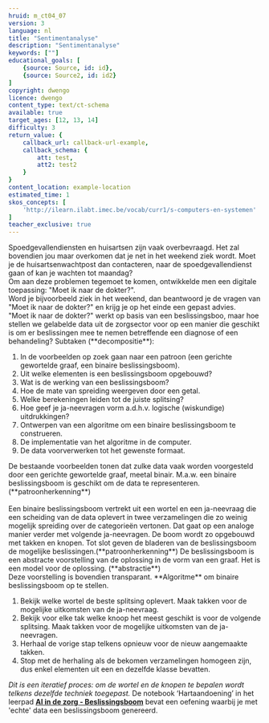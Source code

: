 ```yaml
---
hruid: m_ct04_07
version: 3
language: nl
title: "Sentimentanalyse"
description: "Sentimentanalyse"
keywords: [""]
educational_goals: [
    {source: Source, id: id}, 
    {source: Source2, id: id2}
]
copyright: dwengo
licence: dwengo
content_type: text/ct-schema
available: true
target_ages: [12, 13, 14]
difficulty: 3
return_value: {
    callback_url: callback-url-example,
    callback_schema: {
        att: test,
        att2: test2
    }
}
content_location: example-location
estimated_time: 1
skos_concepts: [
    'http://ilearn.ilabt.imec.be/vocab/curr1/s-computers-en-systemen'
]
teacher_exclusive: true
---
```


<context>
Spoedgevallendiensten en huisartsen zijn vaak overbevraagd. Het zal bovendien jou maar overkomen dat je net in het weekend ziek wordt. Moet je de huisartsenwachtpost dan contacteren, naar de spoedgevallendienst gaan of kan je wachten tot maandag? <br>
Om aan deze problemen tegemoet te komen, ontwikkelde men een digitale toepassing: "Moet ik naar de dokter?". <br>
Word je bijvoorbeeld ziek in het weekend, dan beantwoord je de vragen van "Moet ik naar de dokter?" en krijg je op het einde een gepast advies. <br>
"Moet ik naar de dokter?" werkt op basis van een beslissingsboo, maar hoe stellen we gelabelde data uit de zorgsector voor op een manier die geschikt is om er beslissingen mee te nemen betreffende een diagnose of een behandeling?
</div>
</context>
<decomposition>
Subtaken (**decompositie**):
<ol>
    <li>In de voorbeelden op zoek gaan naar een patroon (een gerichte gewortelde graaf, een binaire beslissingsboom).</li>
    <li>Uit welke elementen is een beslissingsboom opgebouwd?</li>
    <li>Wat is de werking van een beslissingsboom?</li>
    <li>Hoe de mate van spreiding weergeven door een getal.</li>
    <li>Welke berekeningen leiden tot de juiste splitsing?</li>
    <li>Hoe geef je ja-neevragen vorm a.d.h.v. logische (wiskundige) uitdrukkingen? </li>
    <li>Ontwerpen van een algoritme om een binaire beslissingsboom te construeren.</li>
    <li>De implementatie van het algoritme in de computer.</li>
    <li>De data voorverwerken tot het gewenste formaat.</li>
</ol>
</decomposition>
<patternRecognition>
De bestaande voorbeelden tonen dat zulke data vaak worden voorgesteld door een gerichte gewortelde graaf, meetal binair. M.a.w. een binaire beslissingsboom is geschikt om de data te representeren. (**patroonherkenning**)<br><br>
Een binaire beslissingsboom vertrekt uit een wortel en een ja-neevraag die een scheiding van de data oplevert in twee verzamelingen die zo weinig mogelijk spreiding over de categorieën vertonen. Dat gaat op een analoge manier verder met volgende ja-neevragen. De boom wordt zo opgebouwd met takken en knopen. Tot slot geven de bladeren van de beslissingsboom de mogelijke beslissingen.(**patroonherkenning**)
</patternRecognition>
<abstraction>
De beslissingsboom is een abstracte voorstelling van de oplossing in de vorm van een graaf. Het is een model voor de oplossing. (**abstractie**)<br>
Deze voorstelling is bovendien transparant.
</abstraction>
<algorithms>
**Algoritme** om binaire beslissingsboom op te stellen.<br>
<ol>
    <li>Bekijk welke wortel de beste splitsing oplevert. Maak takken voor de mogelijke uitkomsten van de ja-neevraag.</li>
    <li>Bekijk voor elke tak welke knoop het meest geschikt is voor de volgende splitsing. Maak takken voor de mogelijke uitkomsten van de ja-neevragen.  </li>
    <li>Herhaal de vorige stap telkens opnieuw voor de nieuw aangemaakte takken.</li>
    <li>Stop met de herhaling als de bekomen verzamelingen homogeen zijn, dus enkel elementen uit een en dezelfde klasse bevatten.</li>
</ol>
    
*Dit is een iteratief proces: om de wortel en de knopen te bepalen wordt telkens dezelfde techniek toegepast.*
</algorithms>
<implementation>
De notebook ‘Hartaandoening’ in het leerpad   <a href="/learning-path.html?hruid=aiz1_zorg&language=nl&te=true&source_page=%2Fcare%2F&source_title=%20AI%20in%20de%20Zorg#aiz_oefenen;nl;3"><strong>AI in de zorg - Beslissingsboom</strong></a> bevat een oefening waarbij je met 'echte' data een beslissingsboom genereerd.
</implementation>



